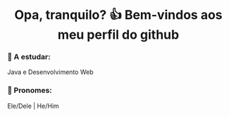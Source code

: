###  <h1 align="center">Opa, tranquilo? 👍 Bem-vindos aos meu perfil do github</h1>
  
  <h3>💫 A estudar: </h3>
  Java e Desenvolvimento Web
 
  <h3>💨 Pronomes:</h3>
  Ele/Dele | He/Him
  <br>
  <br>

